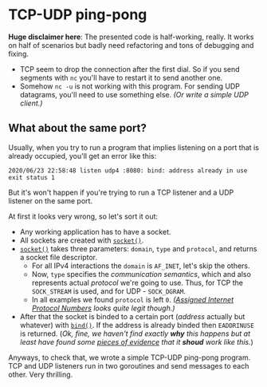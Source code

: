# TCP-UDP ping-pong

**Huge disclaimer here**: The presented code is half-working, really. It works on half of scenarios but badly need refactoring and tons of debugging and fixing.
- TCP seem to drop the connection after the first dial. So if you send segments with `nc` you'll have to restart it to send another one.
- Somehow `nc -u` is not working with this program. For sending UDP datagrams, you'll need to use something else. *(Or write a simple UDP client.)*

## What about the same port?

Usually, when you try to run a program that implies listening on a port that is already occupied, you'll get an error like this:
```
2020/06/23 22:58:48 listen udp4 :8080: bind: address already in use
exit status 1
```

But it's won't happen if you're trying to run a TCP listener and a UDP listener on the same port.

At first it looks very wrong, so let's sort it out:
- Any working application has to have a socket.
- All sockets are created with [`socket()`](https://man7.org/linux/man-pages/man2/socket.2.html).
- [`socket()`](https://man7.org/linux/man-pages/man2/socket.2.html) takes three parameters: `domain`, `type` and `protocol`, and returns a socket file descriptor.
    - For all IPv4 interactions the `domain` is `AF_INET`, let's skip the others.
    - Now, `type` specifies the *communication semantics*, which and also represents actual *protocol* we're going to use. Thus, for TCP the `SOCK_STREAM` is used, and for UDP - `SOCK_DGRAM`.
    - In all examples we found `protocol` is left `0`. *([*Assigned Internet Protocol Numbers*](https://www.iana.org/assignments/protocol-numbers/protocol-numbers.xhtml) looks quite legit though.)*
- After that the socket is binded to a certain port (*address* actually but whatever) with [`bind()`](https://man7.org/linux/man-pages/man2/bind.2.html). If the address is already binded then `EADDRINUSE` is returned. (*Ok, fine, we haven't find exactly **why** this happens but at least have found some [pieces of evidence](https://github.com/golang/go/blob/master/src/net/listen_test.go#L158) that it **shoud** work like this.*)

Anyways, to check that, we wrote a simple TCP-UDP ping-pong program. TCP and UDP listeners run in two goroutines and send messages to each other. Very thrilling.

